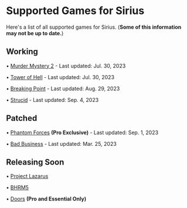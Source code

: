 # Supported Games for Sirius

Here's a list of all supported games for Sirius. (**Some of this information may not be up to date.**)

## Working

• [Murder Mystery 2](https://www.roblox.com/games/142823291) - Last updated: Jul. 30, 2023
 
• [Tower of Hell](https://www.roblox.com/games/1962086868) - Last updated: Jul. 30, 2023

• [Breaking Point](https://www.roblox.com/games/648362523/Breaking-Point) - Last updated: Aug. 29, 2023

• [Strucid](https://www.roblox.com/games/2377868063/Strucid) - Last updated: Sep. 4, 2023

## Patched

• [Phantom Forces](https://www.roblox.com/games/292439477) **(Pro Exclusive)** - Last updated: Sep. 1, 2023

• [Bad Business](https://www.roblox.com/games/3233893879) - Last updated: Mar. 25, 2023

## Releasing Soon



• [Project Lazarus](https://www.roblox.com/games/443406476/Project-Lazarus-ZOMBIES)

• [BHRM5](https://www.roblox.com/games/2916899287/Blackhawk-Rescue-Mission-5)

• [Doors](https://www.roblox.com/games/6516141723) **(Pro and Essential Only)**
